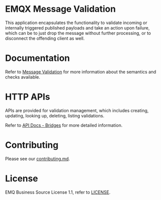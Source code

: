 # EMQX Message Validation

This application encapsulates the functionality to validate incoming or internally
triggered published payloads and take an action upon failure, which can be to just drop
the message without further processing, or to disconnect the offending client as well.

# Documentation

Refer to [Message
Validation](https://docs.emqx.com/en/enterprise/latest/data-integration/message-validation.html)
for more information about the semantics and checks available.

# HTTP APIs

APIs are provided for validation management, which includes creating,
updating, looking up, deleting, listing validations.

Refer to [API Docs -
Bridges](https://docs.emqx.com/en/enterprise/latest/admin/api-docs.html#tag/Message-Validation)
for more detailed information.


# Contributing

Please see our [contributing.md](../../CONTRIBUTING.md).

# License

EMQ Business Source License 1.1, refer to [LICENSE](BSL.txt).
